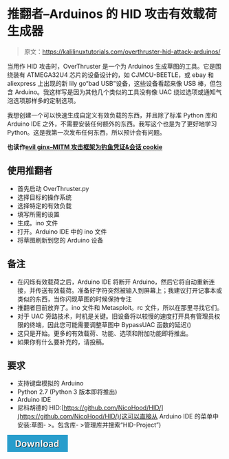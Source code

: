# 推翻者–Arduinos 的 HID 攻击有效载荷生成器

> 原文：<https://kalilinuxtutorials.com/overthruster-hid-attack-arduinos/>

当用作 HID 攻击时，OverThruster 是一个为 Arduinos 生成草图的工具。它是围绕装有 ATMEGA32U4 芯片的设备设计的，如 CJMCU-BEETLE，或 ebay 和 aliexpress 上出现的新 lily go“bad USB”设备，这些设备看起来像 USB 棒，但包含 Arduino。我这样写是因为其他几个类似的工具没有像 UAC 绕过选项或通知气泡选项那样多的定制选项。

我想创建一个可以快速生成自定义有效负载的东西，并且除了标准 Python 库和 Arduino IDE 之外，不需要安装任何额外的东西。我写这个也是为了更好地学习 Python。这是我第一次发布任何东西，所以预计会有问题。

**也读作[evil ginx–MITM 攻击框架为钓鱼凭证&会话 cookie](https://kalilinuxtutorials.com/evilginx-mitm-attack/)**

## **使用推翻者**

*   首先启动 OverThruster.py
*   选择目标的操作系统
*   选择特定的有效负载
*   填写所需的设置
*   生成。ino 文件
*   打开。Arduino IDE 中的 ino 文件
*   将草图刷新到您的 Arduino 设备

## **备注**

*   在闪烁有效载荷之后，Arduino IDE 将断开 Arduino，然后它将自动重新连接，并传送有效载荷。准备好字符突然被输入到屏幕上；我建议打开记事本或类似的东西，当你闪现草图的时候保持专注
*   推翻者目前放弃了。ino 文件和 Metasploit。rc 文件，所以在那里寻找它们。
*   对于 UAC 旁路技术，时机是关键。旧设备将以较慢的速度打开具有管理员权限的终端，因此您可能需要调整草图中 BypassUAC 函数的延迟()
*   这只是开始。更多的有效载荷、功能、选项和附加功能即将推出。
*   如果你有什么要补充的，请投稿。

## **要求**

*   支持键盘模拟的 Arduino
*   Python 2.7 (Python 3 版本即将推出)
*   Arduino IDE
*   尼科胡德的 HID:[https://github.com/NicoHood/HID/](https://github.com/NicoHood/HID/)(这可以直接从 Arduino IDE 的菜单中安装:草图- >。包含库- >管理库并搜索“HID-Project”)

[![](img/d861a9096555aeb1980fc054015933d7.png)](https://github.com/RedLectroid/OverThruster)